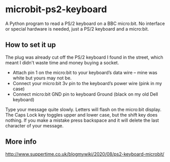 # microbit-ps2-keyboard

A Python program to read a PS/2 keyboard on a BBC micro:bit. No interface or special hardware is needed, just a PS/2 keyboard and a micro:bit.

## How to set it up

The plug was already cut off the PS/2 keyboard I found in the street, which meant I didn't waste time and money buying a socket.

- Attach pin 1 on the micro:bit to your keyboard’s data wire – mine was white but yours may not be.
- Connect your micro:bit 3v pin to the keyboard’s power wire (pink in my case)
- Connect micro:bit GND pin to keyboard Ground (black on my old Dell keyboard)

Type your message quite slowly. Letters will flash on the micro:bit display. The Caps Lock key toggles upper and lower case, but the shift key does nothing. If you make a mistake press backspace and it will delete the last character of your message.

## More info

http://www.suppertime.co.uk/blogmywiki/2020/08/ps2-keyboard-microbit/

